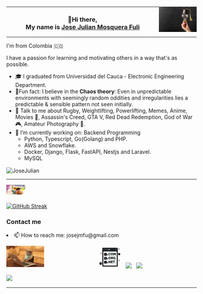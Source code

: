 
<a href="https://github.com/JoseJulianMosqueraFuli/JoseJulianMosqueraFuli/blob/main/images/learn-ligth.png"> <img height="auto" width="100" align='right'  src="https://github.com/JoseJulianMosqueraFuli/JoseJulianMosqueraFuli/blob/main/images/learn-ligth.png"></a>

---

<h3 align="center" >👋Hi there,<br>My name is <a href="https://www.linkedin.com/in/josejulianmosquerafuli/">Jose Julian Mosquera Fuli</a></h3>


---

<p align="justify">I'm from Colombia 🇨🇴
	
I have a passion for learning and motivating others in a way that's as possible.<br></p>
<p align="justify">
	<ul type="A">
        	<li>🎓 I graduated from Universidad del Cauca - Electronic Engineering Department.</li>
        	<li>🥸Fun fact:</b> I believe in the <b>Chaos theory</b>: Even in unpredictable environments with seemingly random oddities and irregularities lies a predictable & sensible pattern not seen initially.</li>
        	<li>💬 Talk to me about Rugby, Weightlifting, Powerlifting, Memes, Anime, Movies 🎥, Assassin's Creed, GTA V, Red Dead Redemption, God of War 🎮, Amateur Photography 📸.
        	<li>🔭 I’m currently working on:
 	    Backend Programming
			<ul>
				<li> Python, Typescript, Go(Golang) and PHP.
				<li>AWS and Snowflake.
    				<li>Docker, Django, Flask, FastAPI, Nestjs and Laravel.
				<li>MySQL
        		</ul>
        	</li>
	</ul>
</p>
<p><img align="center" src="https://github-readme-stats.vercel.app/api/top-langs?username=JoseJulianMosqueraFuli&show_icons=true&locale=en&layout=compact" alt="JoseJulian" />
	
  ---

<p>
  <img width="50" align='left' src="https://github.com/JoseJulianMosqueraFuli/JoseJulianMosqueraFuli/blob/main/images/gif/up-wilderness.gif">
</p><br><br>


 [![GitHub Streak](https://streak-stats.demolab.com/?user=JoseJulianMosqueraFuli&theme=dark&hide_border=true)](https://git.io/streak-stats)
</p>

### Contact me

<li> 📫 How to reach me: josejmfu@gmail.com
<p>
  <img width="100" align='left' src="https://github.com/JoseJulianMosqueraFuli/JoseJulianMosqueraFuli/blob/main/images/gif/cat-typing.gif">
</p>


<p align='center'>
<a href="http://josejmosquera.com/"><img height="60" src="https://github.com/JoseJulianMosqueraFuli/JoseJulianMosqueraFuli/blob/main/images/dotcom.png"></a>&nbsp;&nbsp;
<a href="https://twitter.com/JoseJMosqueraF"><img height="50" src="https://github.com/WaylonWalker/WaylonWalker/blob/main/icon/twitter.png?raw=true"></a>&nbsp;&nbsp;
<a href="https://www.linkedin.com/in/josejulianmosquerafuli/"><img height="50" src="https://github.com/WaylonWalker/WaylonWalker/blob/main/icon/linkedin.png?raw=true"></a>
</p>

<p align="left"> <img src="https://komarev.com/ghpvc/?username=JoseJulianMosqueraFuli&label=Profile%20views&color=0e75b6&style=flat"/> </p>

---

